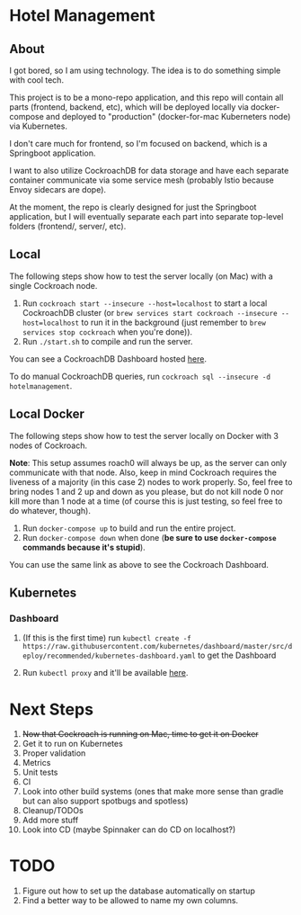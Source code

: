 # Hotel Management

## About

I got bored, so I am using technology. The idea is to do something simple with cool tech.

This project is to be a mono-repo application, and this repo will contain all parts (frontend, backend, etc), which
will be deployed locally via docker-compose and deployed to "production" (docker-for-mac Kuberneters node) via
Kubernetes.

I don't care much for frontend, so I'm focused on backend, which is a Springboot application.

I want to also utilize CockroachDB for data storage and have each separate container communicate via some service mesh
(probably Istio because Envoy sidecars are dope).

At the moment, the repo is clearly designed for just the Springboot application, but I will eventually separate each
part into separate top-level folders (frontend/, server/, etc).

## Local

The following steps show how to test the server locally (on Mac) with a single Cockroach node.

1. Run `cockroach start --insecure --host=localhost` to start a local CockroachDB cluster
(or `brew services start cockroach --insecure --host=localhost` to run it in the background
(just remember to `brew services stop cockroach` when you're done)).
2. Run `./start.sh` to compile and run the server.

You can see a CockroachDB Dashboard hosted [here](http://localhost:8080).

To do manual CockroachDB queries, run `cockroach sql --insecure -d hotelmanagement`.

## Local Docker

The following steps show how to test the server locally on Docker with 3 nodes of Cockroach.

**Note**: This setup assumes roach0 will always be up, as the server can only communicate with that node.
Also, keep in mind Cockroach requires the liveness of a majority (in this case 2) nodes to work properly.
So, feel free to bring nodes 1 and 2 up and down as you please, but do not kill node 0 nor kill more than
1 node at a time (of course this is just testing, so feel free to do whatever, though).

1. Run `docker-compose up` to build and run the entire project.
2. Run `docker-compose down` when done (**be sure to use `docker-compose` commands because it's stupid**).

You can use the same link as above to see the Cockroach Dashboard.

## Kubernetes

### Dashboard

1. (If this is the first time) run
`kubectl create -f https://raw.githubusercontent.com/kubernetes/dashboard/master/src/deploy/recommended/kubernetes-dashboard.yaml`
to get the Dashboard

2. Run `kubectl proxy` and it'll be available [here](http://localhost:8001/api/v1/namespaces/kube-system/services/https:kubernetes-dashboard:/proxy/).

# Next Steps

1. ~~Now that Cockroach is running on Mac, time to get it on Docker~~
2. Get it to run on Kubernetes
3. Proper validation
4. Metrics
5. Unit tests
6. CI
7. Look into other build systems (ones that make more sense than gradle but can also support spotbugs and spotless)
7. Cleanup/TODOs
8. Add more stuff
9. Look into CD (maybe Spinnaker can do CD on localhost?)

# TODO

1. Figure out how to set up the database automatically on startup
2. Find a better way to be allowed to name my own columns.
